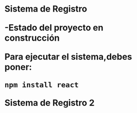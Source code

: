 <h1>Sistema de Registro</hi>

-Estado del proyecto en construcción

Para ejecutar el sistema,debes poner:

```npm install react```

Sistema de Registro 2 
